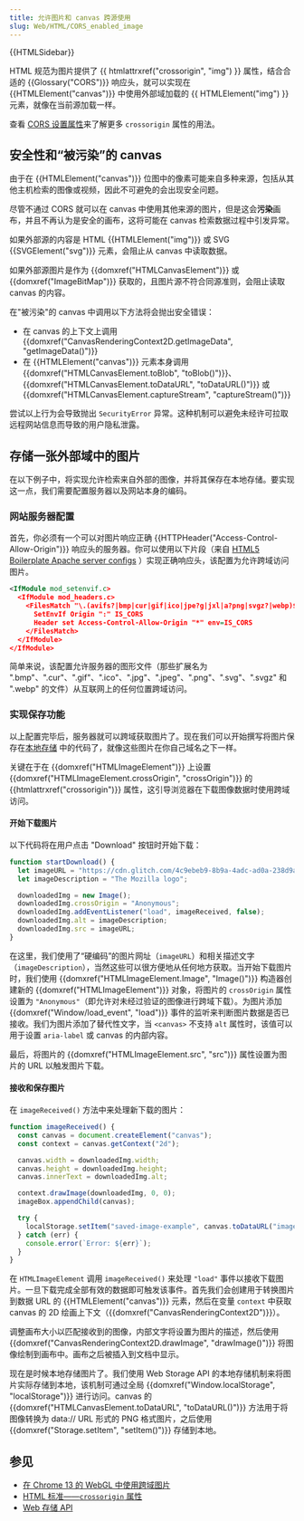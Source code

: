 ```yaml
---
title: 允许图片和 canvas 跨源使用
slug: Web/HTML/CORS_enabled_image
---
```


{{HTMLSidebar}}

HTML 规范为图片提供了 {{ htmlattrxref("crossorigin", "img") }} 属性，结合合适的 {{Glossary("CORS")}} 响应头，就可以实现在 {{HTMLElement("canvas")}} 中使用外部域加载的 {{ HTMLElement("img") }} 元素，就像在当前源加载一样。

查看 [CORS 设置属性](/zh-CN/docs/Web/HTML/Attributes/crossorigin)来了解更多 `crossorigin` 属性的用法。

## 安全性和“被污染”的 canvas

由于在 {{HTMLElement("canvas")}} 位图中的像素可能来自多种来源，包括从其他主机检索的图像或视频，因此不可避免的会出现安全问题。

尽管不通过 CORS 就可以在 canvas 中使用其他来源的图片，但是这会**污染**画布，并且不再认为是安全的画布，这将可能在 canvas 检索数据过程中引发异常。

如果外部源的内容是 HTML {{HTMLElement("img")}} 或 SVG {{SVGElement("svg")}} 元素，会阻止从 canvas 中读取数据。

如果外部源图片是作为 {{domxref("HTMLCanvasElement")}} 或 {{domxref("ImageBitMap")}} 获取的，且图片源不符合同源准则，会阻止读取 canvas 的内容。

在"被污染"的 canvas 中调用以下方法将会抛出安全错误：

- 在 canvas 的上下文上调用 {{domxref("CanvasRenderingContext2D.getImageData", "getImageData()")}}
- 在 {{HTMLElement("canvas")}} 元素本身调用 {{domxref("HTMLCanvasElement.toBlob", "toBlob()")}}、{{domxref("HTMLCanvasElement.toDataURL", "toDataURL()")}} 或 {{domxref("HTMLCanvasElement.captureStream", "captureStream()")}}

尝试以上行为会导致抛出 `SecurityError` 异常。这种机制可以避免未经许可拉取远程网站信息而导致的用户隐私泄露。

## 存储一张外部域中的图片

在以下例子中，将实现允许检索来自外部的图像，并将其保存在本地存储。要实现这一点，我们需要配置服务器以及网站本身的编码。

### 网站服务器配置

首先，你必须有一个可以对图片响应正确 {{HTTPHeader("Access-Control-Allow-Origin")}} 响应头的服务器。你可以使用以下片段（来自 [HTML5 Boilerplate Apache server configs](https://github.com/h5bp/server-configs-apache/blob/main/h5bp/cross-origin/images.conf) ）实现正确响应头，该配置为允许跨域访问图片。

```xml
<IfModule mod_setenvif.c>
  <IfModule mod_headers.c>
    <FilesMatch "\.(avifs?|bmp|cur|gif|ico|jpe?g|jxl|a?png|svgz?|webp)$">
      SetEnvIf Origin ":" IS_CORS
      Header set Access-Control-Allow-Origin "*" env=IS_CORS
    </FilesMatch>
  </IfModule>
</IfModule>
```

简单来说，该配置允许服务器的图形文件（那些扩展名为 ".bmp"、".cur"、".gif"、".ico"、".jpg"、".jpeg"、".png"、".svg"、".svgz" 和 ".webp" 的文件）从互联网上的任何位置跨域访问。

### 实现保存功能

以上配置完毕后，服务器就可以跨域获取图片了。现在我们可以开始撰写将图片保存在[本地存储](/zh-CN/docs/Web/API/Web_Storage_API) 中的代码了，就像这些图片在你自己域名之下一样。

关键在于在 {{domxref("HTMLImageElement")}} 上设置 {{domxref("HTMLImageElement.crossOrigin", "crossOrigin")}} 的 {{htmlattrxref("crossorigin")}} 属性，这引导浏览器在下载图像数据时使用跨域访问。

#### 开始下载图片

以下代码将在用户点击 "Download" 按钮时开始下载：

```js
function startDownload() {
  let imageURL = "https://cdn.glitch.com/4c9ebeb9-8b9a-4adc-ad0a-238d9ae00bb5%2Fmdn_logo-only_color.svg?1535749917189";
  let imageDescription = "The Mozilla logo";

  downloadedImg = new Image();
  downloadedImg.crossOrigin = "Anonymous";
  downloadedImg.addEventListener("load", imageReceived, false);
  downloadedImg.alt = imageDescription;
  downloadedImg.src = imageURL;
}
```

在这里，我们使用了“硬编码”的图片网址（`imageURL`）和相关描述文字（`imageDescription`），当然这些可以很方便地从任何地方获取。当开始下载图片时，我们使用 {{domxref("HTMLImageElement.Image", "Image()")}} 构造器创建新的 {{domxref("HTMLImageElement")}} 对象，将图片的 `crossOrigin` 属性设置为 `"Anonymous"`（即允许对未经过验证的图像进行跨域下载）。为图片添加 {{domxref("Window/load_event", "load")}} 事件的监听来判断图片数据是否已接收。我们为图片添加了替代性文字，当 `<canvas>` 不支持 `alt` 属性时，该值可以用于设置 `aria-label` 或 canvas 的内部内容。

最后，将图片的 {{domxref("HTMLImageElement.src", "src")}} 属性设置为图片的 URL 以触发图片下载。

#### 接收和保存图片

在 `imageReceived()` 方法中来处理新下载的图片：

```js
function imageReceived() {
  const canvas = document.createElement("canvas");
  const context = canvas.getContext("2d");

  canvas.width = downloadedImg.width;
  canvas.height = downloadedImg.height;
  canvas.innerText = downloadedImg.alt;

  context.drawImage(downloadedImg, 0, 0);
  imageBox.appendChild(canvas);

  try {
    localStorage.setItem("saved-image-example", canvas.toDataURL("image/png"));
  } catch (err) {
    console.error(`Error: ${err}`);
  }
}
```

在 `HTMLImageElement` 调用 `imageReceived()` 来处理 `"load"` 事件以接收下载图片。一旦下载完成全部有效的数据即可触发该事件。首先我们会创建用于转换图片到数据 URL 的 {{HTMLElement("canvas")}} 元素，然后在变量 `context` 中获取 canvas 的 2D 绘画上下文（{{domxref("CanvasRenderingContext2D")}}）。

调整画布大小以匹配接收到的图像，内部文字将设置为图片的描述，然后使用 {{domxref("CanvasRenderingContext2D.drawImage", "drawImage()")}} 将图像绘制到画布中。画布之后被插入到文档中显示。

现在是时候本地存储图片了。我们使用 Web Storage API 的本地存储机制来将图片实际存储到本地，该机制可通过全局 {{domxref("Window.localStorage", "localStorage")}} 进行访问。canvas 的 {{domxref("HTMLCanvasElement.toDataURL", "toDataURL()")}} 方法用于将图像转换为 data:// URL 形式的 PNG 格式图片，之后使用 {{domxref("Storage.setItem", "setItem()")}} 存储到本地。

## 参见

- [在 Chrome 13 的 WebGL 中使用跨域图片](https://blog.chromium.org/2011/07/using-cross-domain-images-in-webgl-and.html)
- [HTML 标准——`crossorigin` 属性](http://whatwg.org/html#attr-img-crossorigin)
- [Web 存储 API](/zh-CN/docs/Web/API/Web_Storage_API)
